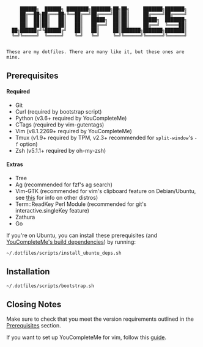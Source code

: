 ```


     ██████╗  ██████╗ ████████╗███████╗██╗██╗     ███████╗███████╗
     ██╔══██╗██╔═══██╗╚══██╔══╝██╔════╝██║██║     ██╔════╝██╔════╝
     ██║  ██║██║   ██║   ██║   █████╗  ██║██║     █████╗  ███████╗
     ██║  ██║██║   ██║   ██║   ██╔══╝  ██║██║     ██╔══╝  ╚════██║
  ██╗██████╔╝╚██████╔╝   ██║   ██║     ██║███████╗███████╗███████║
  ╚═╝╚═════╝  ╚═════╝    ╚═╝   ╚═╝     ╚═╝╚══════╝╚══════╝╚══════╝


These are my dotfiles. There are many like it, but these ones are mine.

```

## Prerequisites

#### Required

* Git
* Curl (required by bootstrap script)
* Python (v3.6+ required by YouCompleteMe)
* CTags (required by vim-gutentags)
* Vim (v8.1.2269+ required by YouCompleteMe)
* Tmux (v1.9+ required by TPM, v2.3+ recommended for `split-window`'s `-f`
  option)
* Zsh (v5.1.1+ required by oh-my-zsh)

#### Extras

* Tree
* Ag (recommended for fzf's ag search)
* Vim-GTK (recommended for vim's clipboard feature on Debian/Ubuntu,
  see [this](https://vim.fandom.com/wiki/Accessing_the_system_clipboard#Checking_for_X11-clipboard_support_in_terminal)
  for info on other distros)
* Term::ReadKey Perl Module (recommended for git's interactive.singleKey
  feature)
* Zathura
* Go

If you're on Ubuntu, you can install these prerequisites (and [YouCompleteMe's
build dependencies](docs/YouCompleteMe.md)) by running:

```
~/.dotfiles/scripts/install_ubuntu_deps.sh
```

## Installation

```
~/.dotfiles/scripts/bootstrap.sh
```

## Closing Notes

Make sure to check that you meet the version requirements outlined in the
[Prerequisites](#prerequisites) section.

If you want to set up YouCompleteMe for vim, follow this
[guide](docs/YouCompleteMe.md).
